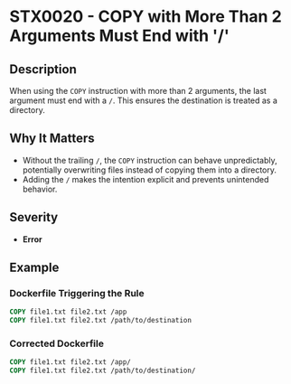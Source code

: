 # STX0020 - COPY with More Than 2 Arguments Must End with '/'

## Description

When using the `COPY` instruction with more than 2 arguments, the last argument must end with a `/`. This ensures the destination is treated as a directory.

## Why It Matters

- Without the trailing `/`, the `COPY` instruction can behave unpredictably, potentially overwriting files instead of copying them into a directory.
- Adding the `/` makes the intention explicit and prevents unintended behavior.

## Severity

- **Error**

## Example

### Dockerfile Triggering the Rule

```dockerfile
COPY file1.txt file2.txt /app
COPY file1.txt file2.txt /path/to/destination
```

### Corrected Dockerfile

```dockerfile
COPY file1.txt file2.txt /app/
COPY file1.txt file2.txt /path/to/destination/
```